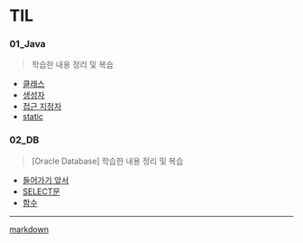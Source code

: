 # TIL
### 01_Java
> 학습한 내용 정리 및 복습
- [클래스](https://github.com/suyyeon/TIL/blob/main/01_Java/Java_class.md)
- [생성자](https://github.com/suyyeon/TIL/blob/main/01_Java/Java_constructor.md)
- [접근 지정자](https://github.com/suyyeon/TIL/blob/main/01_Java/Java_access_modifier.md)
- [static](https://github.com/suyyeon/TIL/blob/main/01_Java/Java_static.md)

### 02_DB
> [Oracle Database] 학습한 내용 정리 및 복습
- [들어가기 앞서](https://github.com/suyyeon/TIL/blob/main/02_DB/%EB%93%A4%EC%96%B4%EA%B0%80%EA%B8%B0.md)
- [SELECT문](https://github.com/suyyeon/TIL/blob/main/02_DB/SELECT.md)
- [함수](https://github.com/suyyeon/TIL/blob/main/02_DB/%ED%95%A8%EC%88%98.md)








---
[markdown](https://marketplace.visualstudio.com/items?itemName=yzhang.markdown-all-in-one)
